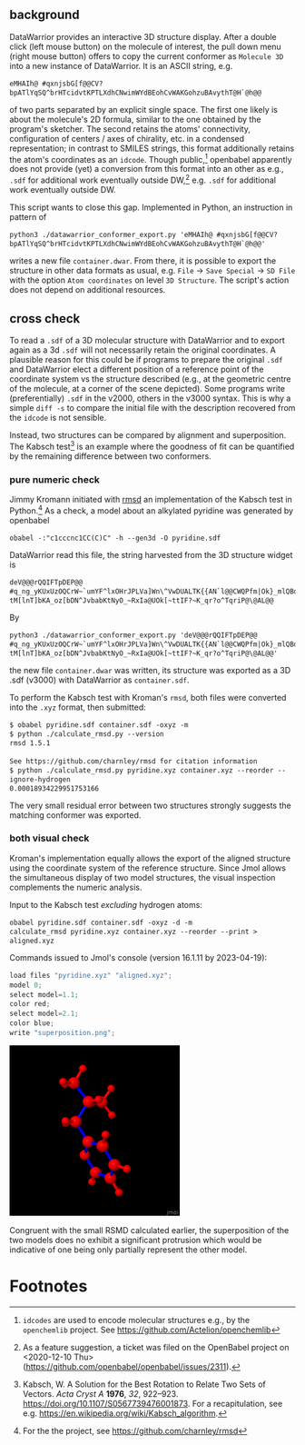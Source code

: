 ## background

DataWarrior provides an interactive 3D structure display. After a double
click (left mouse button) on the molecule of interest, the pull down
menu (right mouse button) offers to copy the current conformer as
`Molecule 3D` into a new instance of DataWarrior. It is an ASCII string,
e.g.

``` shell
eMHAIh@ #qxnjsbG[f@@CV?bpATlYqSQ^brHTcidvtKPTLXdhCNwimWYdBEohCvWAKGohzuBAvythT@H`@h@@
```

of two parts separated by an explicit single space. The first one likely
is about the molecule's 2D formula, similar to the one obtained by the
program's sketcher. The second retains the atoms' connectivity,
configuration of centers / axes of chirality, etc. in a condensed
representation; in contrast to SMILES strings, this format additionally
retains the atom's coordinates as an `idcode`. Though public,[^1]
openbabel apparently does not provide (yet) a conversion from this
format into an other as e.g., `.sdf` for additional work eventually
outside DW,[^2] e.g. `.sdf` for additional work eventually outside DW.

This script wants to close this gap. Implemented in Python, an
instruction in pattern of

``` shell
python3 ./datawarrior_conformer_export.py 'eMHAIh@ #qxnjsbG[f@@CV?bpATlYqSQ^brHTcidvtKPTLXdhCNwimWYdBEohCvWAKGohzuBAvythT@H`@h@@'
```

writes a new file `container.dwar`. From there, it is possible to export
the structure in other data formats as usual, e.g. `File` -\>
`Save Special` -\> `SD File` with the option `Atom coordinates` on level
`3D Structure`. The script's action does not depend on additional
resources.

## cross check

To read a `.sdf` of a 3D molecular structure with DataWarrior and to
export again as a 3d `.sdf` will not necessarily retain the original
coordinates. A plausible reason for this could be if programs to prepare
the original `.sdf` and DataWarrior elect a different position of a
reference point of the coordinate system vs the structure described
(e.g., at the geometric centre of the molecule, at a corner of the scene
depicted). Some programs write (preferentially) `.sdf` in the v2000,
others in the v3000 syntax. This is why a simple `diff -s` to compare
the initial file with the description recovered from the `idcode` is not
sensible.

Instead, two structures can be compared by alignment and superposition.
The Kabsch test[^3] is an example where the goodness of fit can be
quantified by the remaining difference between two conformers.

### pure numeric check

Jimmy Kromann initiated with [rmsd](https://github.com/charnley/rmsd) an
implementation of the Kabsch test in Python.[^4] As a check, a model
about an alkylated pyridine was generated by openbabel

``` shell
obabel -:"c1cccnc1CC(C)C" -h --gen3d -O pyridine.sdf
```

DataWarrior read this file, the string harvested from the 3D structure
widget is

    deV@@@rQQIFTpDEP@@ #q_ng_yKUxUzOQCrW~`umYF^lxOHrJPLVa]Wn\^VwDUALTK{{AN`l@@CWQPfm|Ok}_mlQBdOaAiqYMpqssQoG|WOlLzdIgwhOdVCrXXV{KSVvOVsvaRiNnJRRlF?tM[lnT]bKA_oz[bDN^JvbabKtNyO_~RxIa@UOk[~ttIF?~K_qr?o^TqriP@\@AL@@

By

``` shell
python3 ./datawarrior_conformer_export.py 'deV@@@rQQIFTpDEP@@ #q_ng_yKUxUzOQCrW~`umYF^lxOHrJPLVa]Wn\^VwDUALTK{{AN`l@@CWQPfm|Ok}_mlQBdOaAiqYMpqssQoG|WOlLzdIgwhOdVCrXXV{KSVvOVsvaRiNnJRRlF?tM[lnT]bKA_oz[bDN^JvbabKtNyO_~RxIa@UOk[~ttIF?~K_qr?o^TqriP@\@AL@@'
```

the new file `container.dwar` was written, its structure was exported as
a 3D .sdf (v3000) with DataWarrior as `container.sdf`.

To perform the Kabsch test with Kroman's `rmsd`, both files were
converted into the `.xyz` format, then submitted:

``` shell
$ obabel pyridine.sdf container.sdf -oxyz -m
$ python ./calculate_rmsd.py --version
rmsd 1.5.1

See https://github.com/charnley/rmsd for citation information
$ python ./calculate_rmsd.py pyridine.xyz container.xyz --reorder --ignore-hydrogen
0.00018934229951753166
```

The very small residual error between two structures strongly suggests
the matching conformer was exported.

### both visual check

Kroman's implementation equally allows the export of the aligned
structure using the coordinate system of the reference structure. Since
Jmol allows the simultaneous display of two model structures, the visual
inspection complements the numeric analysis.

Input to the Kabsch test *excluding* hydrogen atoms:

``` shell
obabel pyridine.sdf container.sdf -oxyz -d -m
calculate_rmsd pyridine.xyz container.xyz --reorder --print > aligned.xyz
```

Commands issued to Jmol's console (version 16.1.11 by 2023-04-19):

``` javascript
load files "pyridine.xyz" "aligned.xyz";
model 0;
select model=1.1;
color red;
select model=2.1;
color blue;
write "superposition.png";
```

<img src="./test_data/superposition.png" width="300" />

Congruent with the small RSMD calculated earlier, the superposition of
the two models does no exhibit a significant protrusion which would be
indicative of one being only partially represent the other model.

# Footnotes

[^1]: `idcodes` are used to encode molecular structures e.g., by the
    `openchemlib` project. See <https://github.com/Actelion/openchemlib>

[^2]: As a feature suggestion, a ticket was filed on the OpenBabel
    project on \<2020-12-10 Thu\>
    (<https://github.com/openbabel/openbabel/issues/2311>).

[^3]: Kabsch, W. A Solution for the Best Rotation to Relate Two Sets of
    Vectors. *Acta Cryst A* **1976**, *32*, 922–923.
    <https://doi.org/10.1107/S0567739476001873>. For a recapitulation,
    see e.g. <https://en.wikipedia.org/wiki/Kabsch_algorithm>.

[^4]: For the the project, see <https://github.com/charnley/rmsd>
